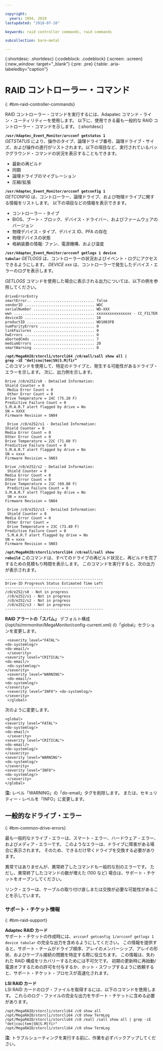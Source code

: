 ```yaml
---

copyright:
  years: 1994, 2019
lastupdated: "2018-07-10"

keywords: raid controller commands, raid commands

subcollection: bare-metal

---
```


{:shortdesc: .shortdesc}
{:codeblock: .codeblock}
{:screen: .screen}
{:new_window: target="_blank"}
{:pre: .pre}
{:table: .aria-labeledby="caption"}

# RAID コントローラー・コマンド
{: #bm-raid-controller-commands}

RAID コントローラー・コマンドを実行するには、Adapatec コマンド・ライン・ユーティリティーを使用します。
以下に、使用できる最も一般的な RAID コントローラー・コマンドを示します。
{:shortdesc}

<code><b>/usr/Adaptec_Event_Monitor/arcconf getstatus 1</b></code> <br>
_GETSTATUS_ により、操作のタイプ、論理ドライブ番号、論理ドライブ・サイズ、および操作の進行がリストされます。以下の項目など、実行されているバックグラウンド・コマンドの状況を表示することもできます。
<ul>
  <li> 最新の再ビルド
  <li> 同期
  <li> 論理ドライブのマイグレーション
  <li> 圧縮/拡張
</ul>

<code><b>/usr/Adaptec_Event_Monitor/arcconf getconfig 1</b></code> <br>
_GETCONFIG_ は、コントローラー、論理ドライブ、および物理ドライブに関する情報をリストします。 以下の項目などの情報を表示できます。
<ul>
  <li> コントローラー・タイプ
  <li> BIOS、ブート・ブロック、デバイス・ドライバー、およびファームウェアのバージョン
  <li> 物理デバイス・タイプ、デバイス ID、PFA の存在
  <li> 物理デバイスの状態
  <li> 格納装置の情報: ファン、電源機構、および温度
  </ul>

<code><b>/usr/Adaptec_Event_Monitor/arcconf getlogs 1 device tabular</code></b>
_GETLOGS_ は、コントローラーの状況およびイベント・ログにアクセスできるようにします。 _DEVICE xxx_ は、コントローラーで発生したデバイス・エラーのログを表示します。

_GETLOGS_ コマンドを使用した場合に表示される出力については、以下の例を参照してください。
```
driveErrorEntry
smartError.. ............................ false 
vendorID ................................ WDC
serialNumber ............................ WD-XXX
wwn ..................................... xxxxxxxxxxxxxxxx - CC_FILTER
deviceID ................................ 10
productID ............................... WD1003FB
numParityErrors ......................... 0
linkFailures ............................ 0
hwErrors ................................ 0
abortedCmds ............................. 7
mediumErrors ............................ 20
smartWarning ............................ 0
```

<code><b>/opt/MegaRAID/storcli/storcli64 /c0/eall/sall show all | grep -iE "det|cou|tem|SN|S.M|fir” </code></b><br>
このコマンドを使用して、特定のドライブと、発生する可能性があるドライブ・エラーを示します。
次に、出力例を示します。
```
Drive /c0/e252/s0 - Detailed Information: 
Shield Counter = 0
 Media Error Count = 0
 Other Error Count = 0 
Drive Temperature = 24C (75.20 F) 
Predictive Failure Count = 0 
S.M.A.R.T alert flagged by drive = No 
SN = XXXX 
Firmware Revision = SN04

 Drive /c0/e252/s1 - Detailed Information: 
Shield Counter = 0 
Media Error Count = 0 
Other Error Count = 0 
Drive Temperature = 22C (71.60 F) 
Predictive Failure Count = 0 
S.M.A.R.T alert flagged by drive = No 
SN = xxxx 
Firmware Revision = SN03 

Drive /c0/e252/s2 - Detailed Information:
 Shield Counter = 0 
Media Error Count = 0 
Other Error Count = 0 
Drive Temperature = 21C (69.80 F)
 Predictive Failure Count = 0 
S.M.A.R.T alert flagged by drive = No
 SN = xxxx 
Firmware Revision = SN04

 Drive /c0/e252/s3 - Detailed Information:
 Shield Counter = 0 
Media Error Count = 0
 Other Error Count =
 Drive Temperature = 23C (73.40 F) 
Predictive Failure Count = 0
 S.M.A.R.T alert flagged by drive = No 
SN = xxxx
Firmware Revision = SN03  
```

<!--<code><b>/opt/MegaRAID/storcli/storcli64 /c0 show all | less </code></b>-->
<!--You use this command to view RAID health, size, name, and other important information.-->

<code><b>/opt/MegaRAID/storcli/storcli64 /c0/eall/sall show rebuild</code></b>
このコマンドは、すべてのドライブの再ビルド状況と、再ビルドを完了するための見積もり時間を表示します。 このコマンドを実行すると、次の出力が表示されます。
```
---------------------------------------------
Drive-ID Progress% Status Estimated Time Left 
---------------------------------------------
/c0/e252/s0 - Not in progress
 /c0/e252/s1 - Not in progress
 /c0/e252/s2 - Not in progress
 /c0/e252/s3 - Not in progress
--------------------------------------------- 
```

<b>RAID アラートの「スパム」</b>
デフォルト構成 (/opt/lsi/mrmonitor/MegaMonitor/config-current.xml) の「global」セクションを変更します。
```<global>
 <severity level="FATAL"> 
<do-systemlog/> 
<do-email/>
 </severity>
<severity level="CRITICAL"> 
<do-email/>
 <do-systemlog/> 
</severity>
 <severity level="WARNING">
 <do-email/> 
<do-systemlog/> 
</severity>
 <severity level="INFO"> <do-systemlog/>
</severity>
 </global> 
```
次のように変更します。
```
<global> 
<severity level="FATAL"> 
<do-systemlog/> 
<do-email/>
 </severity> 
<severity level="CRITICAL"> 
<do-email/> 
<do-systemlog/> 
</severity> 
<severity level="WARNING"> 
<do-systemlog/> 
</severity> 
<severity level="INFO">
<do-systemlog/>
 </severity> 
</global> 
```
**注:** レベル「WARNING」の「do-email」タグを削除します。 または、セキュリティー・レベルを「INFO」に変更します。

## 一般的なドライブ・エラー
{: #bm-common-drive-errors}

最も一般的なドライブ・エラーは、スマート・エラー、ハードウェア・エラー、およびメディア・エラーです。 このようなエラーは、ドライブに障害がある場合に表示されます。 そのため、できるだけ早くドライブを交換する必要があります。

異常ではありませんが、異常終了したコマンドも一般的な別のエラーです。 ただし、異常終了したコマンドの数が増えた (100 など) 場合は、サポート・チケットをオープンしてください。  

リンク・エラーは、ケーブルの取り付け直しまたは交換が必要な可能性があることを示しています。

### サポート・チケット情報
{: #bm-raid-support}

**Adaptec RAID カード** <br>
サポート・チケットの作成時には、`arcconf getconfig 1/arcconf getlogs 1 device tabular` の完全な出力を含めるようにしてください。 この情報を提供すると、サポート・チームがドライブ順序、アレイのメンバーシップ、アレイの形状、およびケーブル接続の問題を特定する際に役立ちます。 この情報は、失われた RAID 構成をリカバリーするためには不可欠です。 初期の更新時に再始動/電源オフするための許可を付与するか、ホット・スワップするように依頼すると、サポート・チケット・プロセスが高速化されます。

**LSI RAID カード** <br>
LSI RAID カードのログ・ファイルを取得するには、以下のコマンドを使用します。 これらのログ・ファイルの完全な出力をサポート・チケットに含める必要があります。
```
/opt/MegaRAID/storcli/storcli64 /c0 show all
/opt/MegaRAID/storcli/storcli64 /c0 show TermLog
/opt/MegaRAID/storcli/storcli64 /c0 /eall /sall show all | grep -iE "det|cou|tem|SN|S.M|fir"
/opt/MegaRAID/storcli/storcli64 /c0 show TermLog
```

**注**: トラブルシューティングを実行する前に、作業を必ずバックアップしてください。
